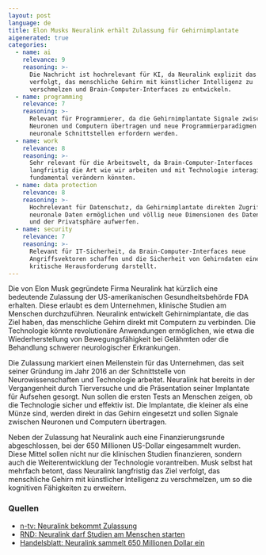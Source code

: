 ```yaml
---
layout: post
language: de
title: Elon Musks Neuralink erhält Zulassung für Gehirnimplantate
aigenerated: true
categories:
  - name: ai
    relevance: 9
    reasoning: >-
      Die Nachricht ist hochrelevant für KI, da Neuralink explizit das Ziel
      verfolgt, das menschliche Gehirn mit künstlicher Intelligenz zu
      verschmelzen und Brain-Computer-Interfaces zu entwickeln.
  - name: programming
    relevance: 7
    reasoning: >-
      Relevant für Programmierer, da die Gehirnimplantate Signale zwischen
      Neuronen und Computern übertragen und neue Programmierparadigmen für
      neuronale Schnittstellen erfordern werden.
  - name: work
    relevance: 8
    reasoning: >-
      Sehr relevant für die Arbeitswelt, da Brain-Computer-Interfaces
      langfristig die Art wie wir arbeiten und mit Technologie interagieren
      fundamental verändern könnten.
  - name: data protection
    relevance: 8
    reasoning: >-
      Hochrelevant für Datenschutz, da Gehirnimplantate direkten Zugriff auf
      neuronale Daten ermöglichen und völlig neue Dimensionen des Datenschutzes
      und der Privatsphäre aufwerfen.
  - name: security
    relevance: 7
    reasoning: >-
      Relevant für IT-Sicherheit, da Brain-Computer-Interfaces neue
      Angriffsvektoren schaffen und die Sicherheit von Gehirndaten eine
      kritische Herausforderung darstellt.
---
```


Die von Elon Musk gegründete Firma Neuralink hat kürzlich eine bedeutende Zulassung der US-amerikanischen Gesundheitsbehörde FDA erhalten. Diese erlaubt es dem Unternehmen, klinische Studien am Menschen durchzuführen. Neuralink entwickelt Gehirnimplantate, die das Ziel haben, das menschliche Gehirn direkt mit Computern zu verbinden. Die Technologie könnte revolutionäre Anwendungen ermöglichen, wie etwa die Wiederherstellung von Bewegungsfähigkeit bei Gelähmten oder die Behandlung schwerer neurologischer Erkrankungen.

<!--more-->

Die Zulassung markiert einen Meilenstein für das Unternehmen, das seit seiner Gründung im Jahr 2016 an der Schnittstelle von Neurowissenschaften und Technologie arbeitet. Neuralink hat bereits in der Vergangenheit durch Tierversuche und die Präsentation seiner Implantate für Aufsehen gesorgt. Nun sollen die ersten Tests an Menschen zeigen, ob die Technologie sicher und effektiv ist. Die Implantate, die kleiner als eine Münze sind, werden direkt in das Gehirn eingesetzt und sollen Signale zwischen Neuronen und Computern übertragen.

Neben der Zulassung hat Neuralink auch eine Finanzierungsrunde abgeschlossen, bei der 650 Millionen US-Dollar eingesammelt wurden. Diese Mittel sollen nicht nur die klinischen Studien finanzieren, sondern auch die Weiterentwicklung der Technologie vorantreiben. Musk selbst hat mehrfach betont, dass Neuralink langfristig das Ziel verfolgt, das menschliche Gehirn mit künstlicher Intelligenz zu verschmelzen, um so die kognitiven Fähigkeiten zu erweitern.

### Quellen
- [n-tv: Neuralink bekommt Zulassung](https://www.n-tv.de/wirtschaft/wirtschaft_startup/Was-hat-Musk-mit-unseren-Gehirnen-vor-article24148681.html)
- [RND: Neuralink darf Studien am Menschen starten](https://www.rnd.de/wissen/neuralink-von-elon-musk-hirnimplantat-firma-darf-studien-am-menschen-starten-XROZ73J2GNKOLAKWLWWLONYFRI.html)
- [Handelsblatt: Neuralink sammelt 650 Millionen Dollar ein](https://www.handelsblatt.com/technik/it-internet/neuralink-musks-gehirnchip-firma-holt-sich-weitere-650-millionen-dollar/100132583.html)
